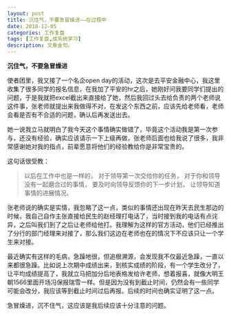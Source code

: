 ```yaml
---
layout: post
title: 沉住气，不要急冒燥进——在过程中
date: 2018-12-05
categories: 工作复盘
tags: [工作复盘,成系统学习]
description: 文章金句。
---
```


**沉住气，不要急冒燥进**

使者团里，我又接了一个名企open day的活动，这次是去平安金融中心，我这里收集了很多同学的报名信息，在我加了平安的hr之后，她刚好问我要同学们提出的问题，于是我就把excel截出来直接给了她，然后我回过头去给负责的两个老师说这件事，张老师就提出来我做得不对，在发这个东西之前，应该先给老师看，老师会看是否有不合适的问题，确认后再发送出去。

她一说我立马就明白了我今天这个事情确实做错了，毕竟这个活动我是第一次参与，还没有经验，确实应该请示一下上级再做，张老师后面也给我说了很多，我非常感谢她对我的指点，前辈愿意将他们的经验教给你是非常宝贵的。

这句话很受教：

>以后在工作中也是一样的，
对于领导第一次交给你的任务，
对于你和领导没有一起磨合过的事情，
要及时向领导反馈你的下一步计划，
让领导知道事情的进展情况。

张老师说的确实是实情，我忽略了这一点，类似的事情还出现在昨天去民生那边的时候，我自己自作主张直接给民生的赵经理打电话了，当时接到我的电话有点诧异，之后叫我们到了之后让老师给他打。我理解为这样的官方活动，他们已经推出了分行的部门经理来对接了，那么我们这边在老师也在的情况下不应该只让一个学生来对接。


最近确实有这样的毛病，急躁地很，但追根溯源，会发现我不仅最近急躁，一直以来都很急躁。比如说上次期中成绩出来，到核实成绩的阶段，有一个学生改分了，让平均成绩提高了，我就立马把加分后地表格发给许老师，想着报喜，就像大明王朝1566里面开场冯保报瑞雪一样。但是因为没有到截止时间，仍然会有一些同学可能会改分，我应该等到截止时间过后再报。后续的时间也确实证明了这一点。


急冒燥进，沉不住气，这应该是我后续应该十分注意的问题。

